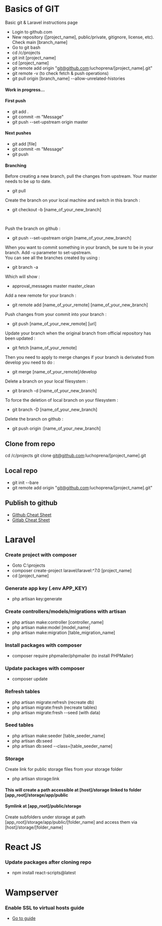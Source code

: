 # Basics of GIT
Basic git &amp; Laravel instructions page

- Login to github.com
- New repository ([project_name], public/private, gitignore, license, etc). Check main [branch_name]
- Go to git bash
- cd /c/projects
- git init [project_name]
- cd [project_name]
- git remote add origin "git@github.com:luchoprena/[project_name].git"
- git remote -v (to check fetch & push operations)
- git pull origin [branch_name] --allow-unrelated-histories

#### Work in progress...

#### First push

- git add .
- git commit -m "Message"
- git push --set-upstream origin master

#### Next pushes

- git add [file]
- git commit -m "Message"
- git push


#### Branching

Before creating a new branch, pull the changes from upstream. Your master needs to be up to date.
- git pull

Create the branch on your local machine and switch in this branch :
- git checkout -b [name_of_your_new_branch]
<br>

Push the branch on github :
- git push --set-upstream origin [name_of_your_new_branch]

When you want to commit something in your branch, be sure to be in your branch. Add -u parameter to set-upstream.
<br>
You can see all the branches created by using :
- git branch -a

Which will show :

* approval_messages
  master
  master_clean

Add a new remote for your branch :

- git remote add [name_of_your_remote] [name_of_your_new_branch]

Push changes from your commit into your branch :
- git push [name_of_your_new_remote] [url]

Update your branch when the original branch from official repository has been updated :
- git fetch [name_of_your_remote]

Then you need to apply to merge changes if your branch is derivated from develop you need to do :
- git merge [name_of_your_remote]/develop

Delete a branch on your local filesystem :
- git branch -d [name_of_your_new_branch]

To force the deletion of local branch on your filesystem :
- git branch -D [name_of_your_new_branch]

Delete the branch on github :
- git push origin :[name_of_your_new_branch]


## Clone from repo

cd /c/projects
git clone git@github.com:luchoprena/[project_name].git


## Local repo

- git init --bare
- git remote add origin "git@github.com:luchoprena/[project_name].git"


## Publish to github

- [Github Cheat Sheet](./git-cheat-sheet-education.pdf)
- [Gitlab Cheat Sheet](./git-cheat-sheet.pdf)


# Laravel

### Create project with composer

- Goto C:\projects
- composer create-project laravel/laravel:^7.0 [project_name]
- cd [project_name]

### Generate app key (.env APP_KEY)

- php artisan key:generate

### Create controllers/models/migrations with artisan

- php artisan make:controller [controller_name]
- php artisan make:model [model_name]
- php artisan make:migration [table_migration_name]

### Install packages with composer

- composer require phpmailer/phpmailer (to install PHPMailer)

### Update packages with composer

- composer update

### Refresh tables

- php artisan migrate:refresh (recreate db)
- php artisan migrate:fresh (recreate tables)
- php artisan migrate:fresh --seed (with data)

### Seed tables

- php artisan make:seeder [table_seeder_name]
- php artisan db:seed  
- php artisan db:seed --class=[table_seeder_name] 

### Storage

Create link for public storage files from your storage folder

- php artisan storage:link

#### This will create a path accessible at [host]/storage linked to folder [app_root]/storage/app/public
#### Symlink at [app_root]/public/storage

Create subfolders under storage at path [app_root]/storage/app/public/[folder_name] and access them via [host]/storage/[folder_name]



# React JS

### Update packages after cloning repo

- npm install react-scripts@latest


# Wampserver

### Enable SSL to virtual hosts guide

- [Go to guide](https://www.infyom.com/blog/how-to-enable-localhost-https-ssl-on-wamp-server)



